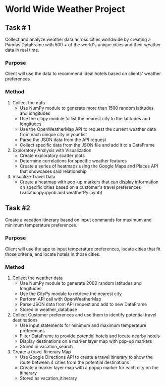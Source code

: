 # World Wide Weather Project

## Task # 1 

Collect and analyze weather data across cities worldwide by creating a Pandas DataFrame with 500 + of the world's unique cities and their weather data in real time. 



### Purpose

Client will use the data to recommend ideal hotels based on clients' weather preferences



### Method

1. Collect the data
   * Use NumPy module to generate more than 1500 random latitudes and longitudes
   * Use the citipy module to list the nearest city to the latitudes and longitudes
   * Use the OpenWeatherMap API to request the current weather data from each unique city in your list
   * Parse the JSON data from the API request
   * Collect specific data from the JSON file and add it to a DataFrame
2. Exploratory Analysis with Visualization
   * Create exploratory scatter plots 
   * Determine correlations for specific weather features
   * Create a series of heatmaps using the Google Maps and Places API that showcases said relationship
3. Visualize Travel Data
   * Create a heatmap with pop-up markers that can display information on specific cities based on a customer's travel preferences (vacationpy.ipynb and weatherPy.ipynb)

## Task #2

Create a vacation itinerary based on input commands for maximum and minimum temperature preferences. 

### Purpose

Client will use the app to input temperature preferences, locate cities that fit those criteria, and locate hotels in those cities. 

### Method

1. Collect the weather data 
   * Use NumPy module to generate 2000 random latitudes and longitudes
   * Use the CityPy module to retrieve the nearest city
   * Perform API call with OpenWeatherMap
   * Parse JSON data from API request and add to new DataFrame
   * Stored in weather_database
2. Collect Customer preferences and use them to identify potential travel destinations
   * Use input statements for minimum and maximum temperature preferences
   * Filter DataFrame to provide potential hotels and locate nearby hotels
   * Display destinations on a marker layer map with pop-up markers
   * Stored in vacation_search
3. Create a travel Itinerary Map
   * Use Google Directions API to create a  travel itinerary to show the route between 4 cities from the potential destinations
   * Create a marker layer map with a popup marker for each city on the itinerary
   * Stored as vacation_itinerary